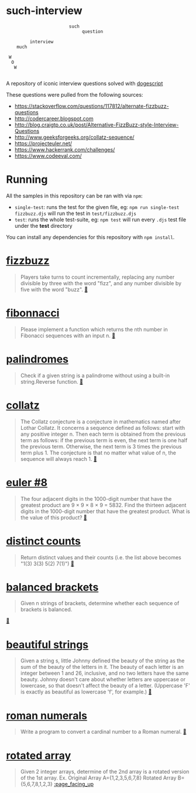 # such-interview
```dogescript
                        such 
                             question
                             
         interview               
    much 
    
 W
  O
   W
                  
```


A repository of iconic interview questions solved with [dogescript](https://github.com/dogescript/dogescript)

These questions were pulled from the following sources:
* https://stackoverflow.com/questions/117812/alternate-fizzbuzz-questions
* http://codercareer.blogspot.com
* http://blog.craigtp.co.uk/post/Alternative-FizzBuzz-style-Interview-Questions
* http://www.geeksforgeeks.org/collatz-sequence/
* https://projecteuler.net/
* https://www.hackerrank.com/challenges/
* https://www.codeeval.com/

# Running

All the samples in this repository can be ran with via `npm`:

* `single-test`: runs the test for the given file, eg: `npm run single-test fizzbuzz.djs` will run the test in `test/fizzbuzz.djs`
* `test`: runs the whole test-suite, eg: `npm test` will run every `.djs` test file under the **test** directory

You can install any dependencies for this repository with `npm install`.

# [fizzbuzz](fizzbuzz.djs)

>  Players take turns to count incrementally, replacing any number divisible by three with the word "fizz", and any number divisible by five with the word "buzz".
[:page_facing_up:](https://en.wikipedia.org/wiki/Fizz_buzz)


# [fibonnacci](fibonacci.djs)

> Please implement a function which returns the nth number in Fibonacci sequences with an input n. [:page_facing_up:](http://codercareer.blogspot.com/2011/10/no-15-fibonacci-sequences.html)

# [palindromes](palindromes.djs)

> Check if a given string is a palindrome without using a built-in string.Reverse function.
[:page_facing_up:](http://blog.craigtp.co.uk/post/Alternative-FizzBuzz-style-Interview-Questions)

# [collatz](collatz.djs)

> The Collatz conjecture is a conjecture in mathematics named after Lothar Collatz. It concerns a sequence defined as follows: start with any positive integer n. Then each term is obtained from the previous term as follows: if the previous term is even, the next term is one half the previous term. Otherwise, the next term is 3 times the previous term plus 1. The conjecture is that no matter what value of n, the sequence will always reach 1.
[:page_facing_up:](https://en.wikipedia.org/wiki/Collatz_conjecture)

# [euler #8](euler8.djs)

> The four adjacent digits in the 1000-digit number that have the greatest product are 9 × 9 × 8 × 9 = 5832. Find the thirteen adjacent digits in the 1000-digit number that have the greatest product. What is the value of this product?
[:page_facing_up:](https://projecteuler.net/problem=8)

# [distinct counts](distinct_counts.djs)

> Return distinct values and their counts (i.e. the list above becomes "1(3) 3(3) 5(2) 7(1)")
[:page_facing_up:](https://stackoverflow.com/a/117891/2262802)

# [balanced brackets](balanced_brackets.djs)
> Given n strings of brackets, determine whether each sequence of brackets is balanced.

[:page_facing_up:](https://www.hackerrank.com/challenges/balanced-brackets)

# [beautiful strings](beauty.djs)
> Given a string s, little Johnny defined the beauty of the string as the sum of the beauty of the letters in it. The beauty of each letter is an integer between 1 and 26, inclusive, and no two letters have the same beauty. Johnny doesn't care about whether letters are uppercase or lowercase, so that doesn't affect the beauty of a letter. (Uppercase 'F' is exactly as beautiful as lowercase 'f', for example.) 
[:page_facing_up:](https://www.codeeval.com/browse/83/)

# [roman numerals](romans.djs)
> Write a program to convert a cardinal number to a Roman numeral.
[:page_facing_up:](https://www.codeeval.com/browse/106/)

# [rotated array](rotated.djs)
> Given 2 integer arrays, determine of the 2nd array is a rotated version of the 1st array. Ex. Original Array A={1,2,3,5,6,7,8} Rotated Array B={5,6,7,8,1,2,3}
[:page_facing_up](https://www.reddit.com/r/cscareerquestions/comments/20ahfq/heres_a_pretty_big_list_of_programming_interview/)